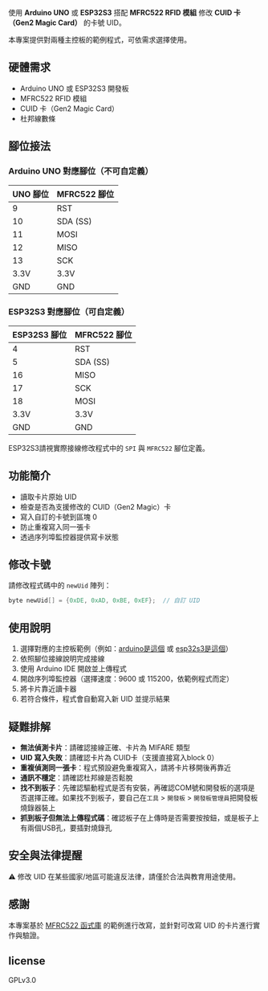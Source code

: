 使用 **Arduino UNO** 或 **ESP32S3** 搭配 **MFRC522 RFID 模組** 修改 **CUID 卡（Gen2 Magic Card）** 的卡號 UID。

本專案提供對兩種主控板的範例程式，可依需求選擇使用。

## 硬體需求

* Arduino UNO 或 ESP32S3 開發板
* MFRC522 RFID 模組
* CUID 卡（Gen2 Magic Card）
* 杜邦線數條

## 腳位接法

### Arduino UNO 對應腳位（不可自定義）

| UNO 腳位 | MFRC522 腳位 |
| ------ | ---------- |
| 9      | RST        |
| 10     | SDA (SS)   |
| 11     | MOSI       |
| 12     | MISO       |
| 13     | SCK        |
| 3.3V   | 3.3V       |
| GND    | GND        |

### ESP32S3 對應腳位（可自定義）

| ESP32S3 腳位 | MFRC522 腳位 |
| ---------- | ---------- |
| 4          | RST        |
| 5          | SDA (SS)   |
| 16         | MISO       |
| 17         | SCK        |
| 18         | MOSI       |
| 3.3V       | 3.3V       |
| GND        | GND        |

ESP32S3請視實際接線修改程式中的 `SPI` 與 `MFRC522` 腳位定義。

## 功能簡介

* 讀取卡片原始 UID
* 檢查是否為支援修改的 CUID（Gen2 Magic）卡
* 寫入自訂的卡號到區塊 0
* 防止重複寫入同一張卡
* 透過序列埠監控器提供寫卡狀態

## 修改卡號

請修改程式碼中的 `newUid` 陣列：

```cpp
byte newUid[] = {0xDE, 0xAD, 0xBE, 0xEF};  // 自訂 UID
```

## 使用說明

1. 選擇對應的主控板範例（例如：[arduino是這個](https://github.com/green-mochi/RC522-CUID/blob/main/arduino/arduino-rc522-cuid.ino) 或 [esp32s3是這個](https://github.com/green-mochi/RC522-CUID/blob/main/esp32s3/esp32s3-rc522-cuid.ino)）
2. 依照腳位接線說明完成接線
3. 使用 Arduino IDE 開啟並上傳程式
4. 開啟序列埠監控器（選擇速度：9600 或 115200，依範例程式而定）
5. 將卡片靠近讀卡器
6. 若符合條件，程式會自動寫入新 UID 並提示結果

## 疑難排解

* **無法偵測卡片**：請確認接線正確、卡片為 MIFARE 類型
* **UID 寫入失敗**：請確認卡片為 CUID卡（支援直接寫入block 0）
* **重複偵測同一張卡**：程式預設避免重複寫入，請將卡片移開後再靠近
* **通訊不穩定**：請確認杜邦線是否鬆脫
* **找不到板子**：先確認驅動程式是否有安裝，再確認COM號和開發板的選項是否選擇正確。如果找不到板子，要自己在`工具` > `開發板` > `開發板管理員`把開發板燒錄器裝上
* **抓到板子但無法上傳程式碼**：確認板子在上傳時是否需要按按鈕，或是板子上有兩個USB孔，要插對燒錄孔
  
## 安全與法律提醒

⚠️ 修改 UID 在某些國家/地區可能違反法律，請僅於合法與教育用途使用。

## 感謝

本專案基於 [MFRC522 函式庫](https://github.com/miguelbalboa/rfid) 的範例進行改寫，並針對可改寫 UID 的卡片進行實作與驗證。

## license

GPLv3.0
